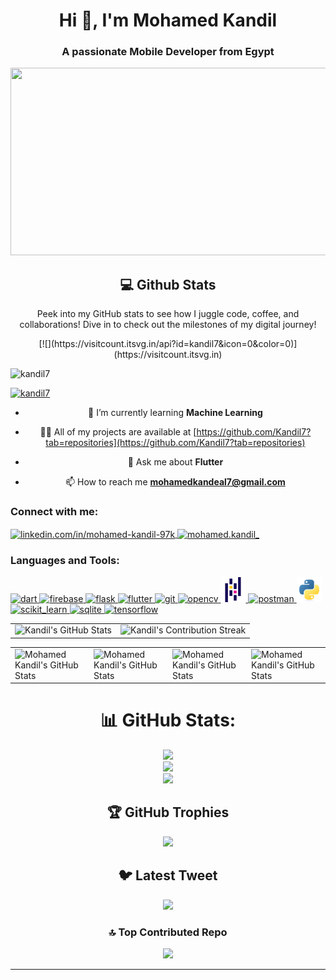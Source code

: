 <h1 align="center">Hi 👋, I'm Mohamed Kandil</h1>
<h3 align="center">A passionate Mobile Developer from Egypt</h3>

<div align="center">
  <img src="https://media.giphy.com/media/dWesBcTLavkZuG35MI/giphy.gif" width="600" height="300"/>
</div>

<div align="center">
    <div align="center">
<h2 align="center" class="section-heading"> 💻 Github Stats</h2>
<p>Peek into my GitHub stats to see how I juggle code, coffee, and collaborations! Dive in to check out the milestones of my digital journey!</p>
 <table align="center" width="100%" height="100%" >
    <tr>
       <td><img style="border: none;" src="https://github-profile-summary-cards.vercel.app/api/cards/profile-details?username=kandil7&theme=github_dark" alt="Kandil's GitHub Stats"/></td>   
       <td><img style="border: none;" src="https://github-readme-streak-stats.herokuapp.com/?user=kandil7&theme=github_dark" alt="Kandil's Contribution Streak"/></td>
    </tr>
[![](https://visitcount.itsvg.in/api?id=kandil7&icon=0&color=0)](https://visitcount.itsvg.in)
</div>

<p align="left"> <img src="https://komarev.com/ghpvc/?username=kandil7&label=Profile%20views&color=0e75b6&style=flat" alt="kandil7" /> </p>

<p align="left"> 
  <a href="https://github.com/ryo-ma/github-profile-trophy">
    <img src="https://github-profile-trophy.vercel.app/?username=kandil7" alt="kandil7" />
  </a> 
</p>

- 🌱 I’m currently learning **Machine Learning**

- 👨‍💻 All of my projects are available at [https://github.com/Kandil7?tab=repositories](https://github.com/Kandil7?tab=repositories)

- 💬 Ask me about **Flutter**

- 📫 How to reach me **mohamedkandeal7@gmail.com**

<h3 align="left">Connect with me:</h3>
<p align="left">
  <a href="https://linkedin.com/in/linkedin.com/in/mohamed-kandil-97k" target="blank">
    <img align="center" src="https://raw.githubusercontent.com/rahuldkjain/github-profile-readme-generator/master/src/images/icons/Social/linked-in-alt.svg" alt="linkedin.com/in/mohamed-kandil-97k" height="30" width="40" />
  </a>
  <a href="https://instagram.com/mohamed.kandil_" target="blank">
    <img align="center" src="https://raw.githubusercontent.com/rahuldkjain/github-profile-readme-generator/master/src/images/icons/Social/instagram.svg" alt="mohamed.kandil_" height="30" width="40" />
  </a>
</p>

<h3 align="left">Languages and Tools:</h3>
<p align="left">
  <a href="https://dart.dev" target="_blank" rel="noreferrer">
    <img src="https://www.vectorlogo.zone/logos/dartlang/dartlang-icon.svg" alt="dart" width="40" height="40"/>
  </a> 
  <a href="https://firebase.google.com/" target="_blank" rel="noreferrer"> 
    <img src="https://www.vectorlogo.zone/logos/firebase/firebase-icon.svg" alt="firebase" width="40" height="40"/> 
  </a>
  <a href="https://flask.palletsprojects.com/" target="_blank" rel="noreferrer"> 
    <img src="https://www.vectorlogo.zone/logos/pocoo_flask/pocoo_flask-icon.svg" alt="flask" width="40" height="40"/> 
  </a> 
  <a href="https://flutter.dev" target="_blank" rel="noreferrer"> 
    <img src="https://www.vectorlogo.zone/logos/flutterio/flutterio-icon.svg" alt="flutter" width="40" height="40"/> 
  </a> 
  <a href="https://git-scm.com/" target="_blank" rel="noreferrer"> 
    <img src="https://www.vectorlogo.zone/logos/git-scm/git-scm-icon.svg" alt="git" width="40" height="40"/> 
  </a>
  <a href="https://opencv.org/" target="_blank" rel="noreferrer"> 
    <img src="https://www.vectorlogo.zone/logos/opencv/opencv-icon.svg" alt="opencv" width="40" height="40"/> 
  </a> 
  <a href="https://pandas.pydata.org/" target="_blank" rel="noreferrer"> 
    <img src="https://raw.githubusercontent.com/devicons/devicon/2ae2a900d2f041da66e950e4d48052658d850630/icons/pandas/pandas-original.svg" alt="pandas" width="40" height="40"/> 
  </a> 
  <a href="https://postman.com" target="_blank" rel="noreferrer"> 
    <img src="https://www.vectorlogo.zone/logos/getpostman/getpostman-icon.svg" alt="postman" width="40" height="40"/> 
  </a> 
  <a href="https://www.python.org" target="_blank" rel="noreferrer"> 
    <img src="https://raw.githubusercontent.com/devicons/devicon/master/icons/python/python-original.svg" alt="python" width="40" height="40"/> 
  </a> 
  <a href="https://scikit-learn.org/" target="_blank" rel="noreferrer"> 
    <img src="https://upload.wikimedia.org/wikipedia/commons/0/05/Scikit_learn_logo_small.svg" alt="scikit_learn" width="40" height="40"/> 
  </a> 
  <a href="https://www.sqlite.org/" target="_blank" rel="noreferrer"> 
    <img src="https://www.vectorlogo.zone/logos/sqlite/sqlite-icon.svg" alt="sqlite" width="40" height="40"/> 
  </a> 
  <a href="https://www.tensorflow.org" target="_blank" rel="noreferrer"> 
    <img src="https://www.vectorlogo.zone/logos/tensorflow/tensorflow-icon.svg" alt="tensorflow" width="40" height="40"/> 
  </a> 
</p>
 
</table>

 <table align="center" width="100%" height="100%" >
    <tr>
        <td><img style="border: none;" src="https://github-profile-summary-cards.vercel.app/api/cards/stats?username=kandil7&theme=github_dark" alt="Mohamed Kandil's GitHub Stats"/></td>
        <td><img style="border: none;" src="https://github-profile-summary-cards.vercel.app/api/cards/productive-time?username=kandil7&theme=github_dark&utcOffset=10" alt="Mohamed Kandil's GitHub Stats"/>
        <td><img style="border: none;" src="https://github-profile-summary-cards.vercel.app/api/cards/repos-per-language?username=kandil7&theme=github_dark" alt="Mohamed Kandil's GitHub Stats"/></td>
        <td><img style="border: none;" src="https://github-profile-summary-cards.vercel.app/api/cards/most-commit-language?username=kandil7&theme=github_dark" alt="Mohamed Kandil's GitHub Stats"/></td>
    </tr>
 </table>
</div>
<div>
  

# 📊 GitHub Stats:
![](https://github-readme-stats.vercel.app/api?username=kandil7&theme=github_dark&hide_border=false&include_all_commits=true&count_private=true)<br/>
![](https://github-readme-streak-stats.herokuapp.com/?user=kandil7&theme=github_dark&hide_border=false)<br/>
![](https://github-readme-stats.vercel.app/api/top-langs/?username=kandil7&theme=github_dark&hide_border=false&include_all_commits=true&count_private=true&layout=compact)

## 🏆 GitHub Trophies
![](https://github-profile-trophy.vercel.app/?username=kandil7&theme=onestar&no-frame=false&no-bg=false&margin-w=4)

## 🐦 Latest Tweet
[![](https://gtce.itsvg.in/api?username=saidov_saidjohn&theme=github_dark)](https://github.com/VishwaGauravIn/github-twitter-card-embed)

### 🔝 Top Contributed Repo
![](https://github-contributor-stats.vercel.app/api?username=kandil7&theme=github_dark&limit=5&combine_all_yearly_contributions=true)

---

